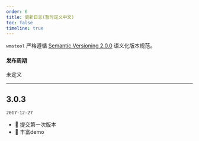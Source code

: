 ```yaml
---
order: 6
title: 更新日志(暂时定义中文)
toc: false
timeline: true
---
```


`wmstool` 严格遵循 [Semantic Versioning 2.0.0](http://semver.org/lang/zh-CN/) 语义化版本规范。

#### 发布周期

未定义

---

## 3.0.3

`2017-12-27`

- 🐞 提交第一次版本
- 🐞 丰富demo